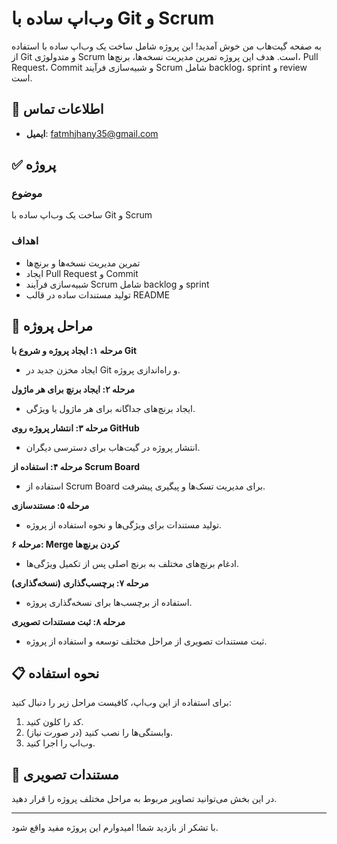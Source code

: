 # وب‌اپ ساده با Git و Scrum

به صفحه گیت‌هاب من خوش آمدید! این پروژه شامل ساخت یک وب‌اپ ساده با استفاده از Git و متدولوژی Scrum است. هدف این پروژه تمرین مدیریت نسخه‌ها، برنچ‌ها، Pull Request، Commit و شبیه‌سازی فرآیند Scrum شامل backlog، sprint و review است.

## 📧 اطلاعات تماس
- **ایمیل**: fatmhjhany35@gmail.com

## ✅ پروژه
### موضوع
ساخت یک وب‌اپ ساده با Git و Scrum

### اهداف
- تمرین مدیریت نسخه‌ها و برنچ‌ها
- ایجاد Pull Request و Commit
- شبیه‌سازی فرآیند Scrum شامل backlog و sprint
- تولید مستندات ساده در قالب README

## 📝 مراحل پروژه

 **مرحله ۱: ایجاد پروژه و شروع با Git**
   - ایجاد مخزن جدید در Git و راه‌اندازی پروژه.

 **مرحله ۲: ایجاد برنچ برای هر ماژول**
   - ایجاد برنچ‌های جداگانه برای هر ماژول یا ویژگی.

 **مرحله ۳: انتشار پروژه روی GitHub**
   - انتشار پروژه در گیت‌هاب برای دسترسی دیگران.

 **مرحله ۴: استفاده از Scrum Board**
   - استفاده از Scrum Board برای مدیریت تسک‌ها و پیگیری پیشرفت.

 **مرحله ۵: مستندسازی**
   - تولید مستندات برای ویژگی‌ها و نحوه استفاده از پروژه.

 **مرحله ۶: Merge کردن برنچ‌ها**
   - ادغام برنچ‌های مختلف به برنچ اصلی پس از تکمیل ویژگی‌ها.

 **مرحله ۷: برچسب‌گذاری (نسخه‌گذاری)**
   - استفاده از برچسب‌ها برای نسخه‌گذاری پروژه.

 **مرحله ۸: ثبت مستندات تصویری**
   - ثبت مستندات تصویری از مراحل مختلف توسعه و استفاده از پروژه.

## 📋 نحوه استفاده
برای استفاده از این وب‌اپ، کافیست مراحل زیر را دنبال کنید:
1. کد را کلون کنید.
2. وابستگی‌ها را نصب کنید (در صورت نیاز).
3. وب‌اپ را اجرا کنید.

## 📸 مستندات تصویری
در این بخش می‌توانید تصاویر مربوط به مراحل مختلف پروژه را قرار دهید.

---

با تشکر از بازدید شما! امیدوارم این پروژه مفید واقع شود.
